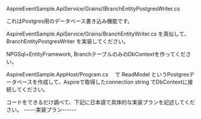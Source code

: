 AspireEventSample.ApiService/Grains/IBranchEntityPostgresWriter.cs

これはPostgres用のデータベース書き込み機能です。 

AspireEventSample.ApiService/Grains/BranchEntityWriter.cs
を真似して、 BranchEntityPostgresWriter を実装してください。

NPGSql+EntityFramework, BranchテーブルのみのDbContextを作ってください。

AspireEventSample.AppHost/Program.cs　
で ReadModel というPostgresデータベースを作成して、Aspireで取得したconnection string でDbContextに接続してください。

コードをできるだけ調べて、下記に日本語で具体的な実装プランを記述してください。
-----実装プラン------